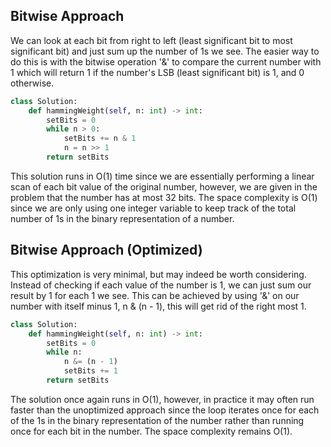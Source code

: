 ## Bitwise Approach
We can look at each bit from right to left (least significant bit to most significant bit) and just sum up the number of 1s we see. The easier way to do this is with the bitwise operation '&' to compare the current number with 1 which will return 1 if the number's LSB (least significant bit) is 1, and 0 otherwise.
``` python
class Solution:
    def hammingWeight(self, n: int) -> int:
        setBits = 0
        while n > 0:
            setBits += n & 1
            n = n >> 1
        return setBits
```
This solution runs in O(1) time since we are essentially performing a linear scan of each bit value of the original number, however, we are given in the problem that the number has at most 32 bits. The space complexity is O(1) since we are only using one integer variable to keep track of the total number of 1s in the binary representation of a number.
## Bitwise Approach (Optimized)
This optimization is very minimal, but may indeed be worth considering. Instead of checking if each value of the number is 1, we can just sum our result by 1 for each 1 we see. This can be achieved by using '&' on our number with itself minus 1, n & (n - 1), this will get rid of the right most 1.
``` python
class Solution:
    def hammingWeight(self, n: int) -> int:
        setBits = 0
        while n:
            n &= (n - 1)
            setBits += 1
        return setBits
```
The solution once again runs in O(1), however, in practice it may often run faster than the unoptimized approach since the loop iterates once for each of the 1s in the binary representation of the number rather than running once for each bit in the number. The space complexity remains O(1). 